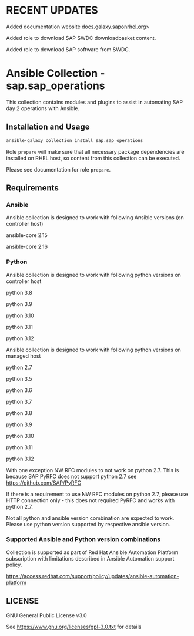 <!--
SPDX-License-Identifier: GPL-3.0-only
SPDX-FileCopyrightText: 2023 Red Hat, Project Atmosphere

Copyright 2023 Red Hat, Project Atmosphere

This program is free software: you can redistribute it and/or modify it under the terms of the GNU
General Public License as published by the Free Software Foundation, version 3 of the License.

This program is distributed in the hope that it will be useful, but WITHOUT ANY WARRANTY; without
even the implied warranty of MERCHANTABILITY or FITNESS FOR A PARTICULAR PURPOSE.
See the GNU General Public License for more details.

Unless required by applicable law or agreed to in writing, software
distributed under the License is distributed on an "AS IS" BASIS,
WITHOUT WARRANTIES OR CONDITIONS OF ANY KIND, either express or implied.
See the License for the specific language governing permissions and
limitations under the License.

You should have received a copy of the GNU General Public License along with this program.
If not, see <https://www.gnu.org/licenses/>.
-->

# RECENT UPDATES

Added documentation website [docs.galaxy.saponrhel.org>](https://docs.galaxy.saponrhel.org/?utm_source=galaxy)

Added role to download SAP SWDC downloadbasket content.

Added role to download SAP software from SWDC.

# Ansible Collection - sap.sap_operations

This collection contains modules and plugins to assist in automating SAP day 2 operations with Ansible.

## Installation and Usage

```bash
ansible-galaxy collection install sap.sap_operations
```

Role `prepare` will make sure that all necessary package dependencies are installed on RHEL host, so content from this collection can be executed.

Please see documentation for role `prepare`.

## Requirements

### Ansible

Ansible collection is designed to work with following Ansible versions (on controller host)

ansible-core 2.15

ansible-core 2.16

### Python

Ansible collection is designed to work with following python versions on controller host

python 3.8

python 3.9

python 3.10

python 3.11

python 3.12

Ansible collection is designed to work with following python versions on managed host

python 2.7

python 3.5

python 3.6

python 3.7

python 3.8

python 3.9

python 3.10

python 3.11

python 3.12

With one exception NW RFC modules to not work on python 2.7. This is because SAP PyRFC does not support python 2.7 see <https://github.com/SAP/PyRFC>

If there is a requirement to use NW RFC modules on python 2.7, please use HTTP connection only - this does not required PyRFC and works with python 2.7.

Not all python and ansible version combination are expected to work. Please use python version supported by respective ansible version.

### Supported Ansible and Python version combinations

Collection is supported as part of Red Hat Ansible Automation Platform subscription with limitations described in Ansible Automation support policy.

<https://access.redhat.com/support/policy/updates/ansible-automation-platform>

## LICENSE

GNU General Public License v3.0

See <https://www.gnu.org/licenses/gpl-3.0.txt> for details
